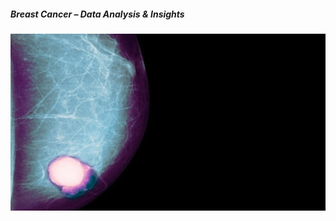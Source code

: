 ##### Breast Cancer – Data Analysis & Insights
![image.jpg](Images/Breast-Cancer-Diagnostic-3.jpg)

